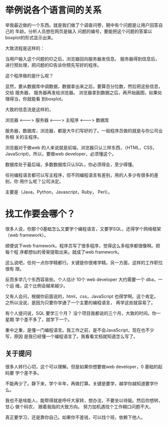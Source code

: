 # 举例说各个语言间的关系

举我最近做的一个东西。就是我们做了个调查问卷，期中有个问题是让用户回答自己的
年龄。分析人员想在网页是输入
问题的编号，要能把这个问题的答案以boxplot的形式显示出来。

大致流程是这样的：

当用户输入这个问题的ID之后，浏览器回向服务器发信息。
服务器得到信息后，进行预处理，把问题的ID告诉你预先写好的程序。

这个程序做的是什么呢？

显然，要从数据库中调数据，数据拿出来之后，要算百分位数，然后把这些信息，交给
服务器，
服务器再发给浏览器。 浏览器拿到数据之后，再开始画图，如果处理得当，你就能看
到boxplot。

大致的信息流是这样的，

浏览器 <---> 服务器 <---> 主程序 <---> 数据库

服务器，数据库，浏览器，都是大牛们写好的了。一般程序员做的就是与你公司业务相
关的主程序。

浏览器对于做web 的人来说就是前端，浏览器只认三样东西，（HTML，CSS， 
JavaScript)，所以，要做web developer，必须懂这个。

数据库处于最后端，多数数据库只认SQL，你必须得会，至少得懂。

任何编程语言都可以写主程序，但不同编程语言有差别，用的人多少有很多的差别，你
用什么呢？公司决定。

主要是（Java，Python，Javascript，Ruby， Perl）。


#  找工作要会哪个？

很多人说，你那个0基础怎么又要学个编程语言，又要学SQL，还得学个网络框架（web 
framework）。

顺便说下web framework。程序员写了很多程序，觉得这么多程序都很像啊。把每个程
序都想似的骨架提取出来。就成了web framework。

这么说吧，任何一点你学精都行。关键是你很难学精。另一方面，这样的工作职位很有
限。

反而多学几个东西容易些。个人估计 10个 web developer 大约需要一个 dba，一个运
维。这个比例会越来越少。

又有人会问，根据你前面说的，html，css，JavaScript 也得学啊。这个肯定。
之所以没说，是因为只要你学通了一个主要的编程语言， 再学这些就容易了。

有个人提问说，SQL 要学三个月？ 没个项目我都说的三个月，大致的时间。你一星期
学个差不多了，就学下一个。

重中之重，是懂一门编程语言。我工作之前，是不会JavaScript，现在也不少写，原因
是我已经懂一个编程语言了。我看看文档就知道怎么写了。

## 关于提问

很多人转行心切，这个可以理解。但是如果你想要做web developer，0 基础的起码要
学个差不多。

不能再少了。静下来，学个半年，再做打算。关键是要学，越学你越知道要学什么。

我也不是啥能人，能帮得就是呼吁大家转，想办法，不要坐以待毙。然后你想转，甘心
做个码农，
跟着我指的大致方向。 努力加机遇找个工作糊口问题不大。

真正要学习，还是靠你自己。如果你不差钱，可以找个班，依赖下他人。




